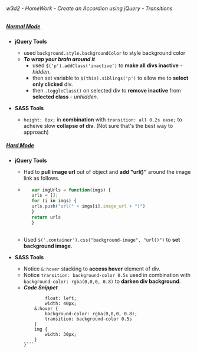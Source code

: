 ###### w3d2 - HomeWork - Create an Accordion using jQuery - Transitions

##### [*__Normal__ Mode*](https://jjrajani.github.io/w3d1_HW/normalMode/index.html)
* **jQuery Tools**
    * used `background.style.backgroundColor` to style background color
    * **_To wrap your brain around it_**
        * used `$('p').addClass('inactive')` to **make all divs inactive** - _hidden_.
        * then set variable to `$(this).siblings('p')` to allow me to **select only clicked** div.
        * then `.toggleClass()` on selected div to **remove inactive** from **selected class** - _unhidden_.


* **SASS Tools**
    * `height: 0px;` in **combination** with `transition: all 0.2s ease;` to acheive slow **collapse of div**. (Not sure that's the best way to approach)


##### [*__Hard__ Mode*](https://jjrajani.github.io/w3d1_HW/hardMode/index.html)

* **jQuery Tools**
    * Had to **pull image url** out of object and **add "url()"** around the image link as follows.
        
    *    ``` javascript
            var imgUrls = function(imgs) {
            urls = [];
            for (i in imgs) {
            urls.push("url(" + imgs[i].image_url + ")")
            }
            return urls
            }
        
    * Used `$('.container').css("background-image", "url()")` to **set background image**.


* **SASS Tools**
    * Notice `&:hover` stacking to **access hover** element of div.
    * Notice `transition: background-color 0.5s` used in combination with `background-color: rgba(0,0,0, 0.8)` to **darken div background**.
    * **_Code Snippet_**
        ```.left-arrow {
                float: left;
                width: 40px;
            &:hover {
                background-color: rgba(0,0,0, 0.8);
                transition: background-color 0.5s
            }
            img {
                width: 30px;
            }
        }```